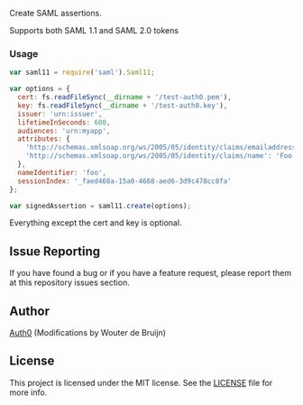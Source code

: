 Create SAML assertions.

Supports both SAML 1.1 and SAML 2.0 tokens

### Usage

```js
var saml11 = require('saml').Saml11;

var options = {
  cert: fs.readFileSync(__dirname + '/test-auth0.pem'),
  key: fs.readFileSync(__dirname + '/test-auth0.key'),
  issuer: 'urn:issuer',
  lifetimeInSeconds: 600,
  audiences: 'urn:myapp',
  attributes: {
    'http://schemas.xmlsoap.org/ws/2005/05/identity/claims/emailaddress': 'foo@bar.com',
    'http://schemas.xmlsoap.org/ws/2005/05/identity/claims/name': 'Foo Bar'
  },
  nameIdentifier: 'foo',
  sessionIndex: '_faed468a-15a0-4668-aed6-3d9c478cc8fa'
};

var signedAssertion = saml11.create(options);
```

Everything except the cert and key is optional.

## Issue Reporting

If you have found a bug or if you have a feature request, please report them at this repository issues section.

## Author

[Auth0](auth0.com) (Modifications by Wouter de Bruijn)

## License

This project is licensed under the MIT license. See the [LICENSE](LICENSE) file for more info.

